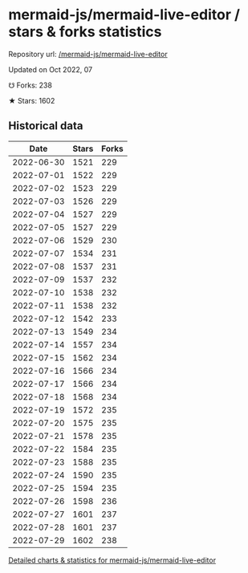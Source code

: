 # mermaid-js/mermaid-live-editor / stars & forks statistics

Repository url: [/mermaid-js/mermaid-live-editor](https://github.com/mermaid-js/mermaid-live-editor)

Updated on Oct 2022, 07

☋ Forks: 238

★ Stars: 1602

## Historical data
| Date | Stars | Forks |
|------|-------|-------|
| 2022-06-30 | 1521 | 229 | 
| 2022-07-01 | 1522 | 229 | 
| 2022-07-02 | 1523 | 229 | 
| 2022-07-03 | 1526 | 229 | 
| 2022-07-04 | 1527 | 229 | 
| 2022-07-05 | 1527 | 229 | 
| 2022-07-06 | 1529 | 230 | 
| 2022-07-07 | 1534 | 231 | 
| 2022-07-08 | 1537 | 231 | 
| 2022-07-09 | 1537 | 232 | 
| 2022-07-10 | 1538 | 232 | 
| 2022-07-11 | 1538 | 232 | 
| 2022-07-12 | 1542 | 233 | 
| 2022-07-13 | 1549 | 234 | 
| 2022-07-14 | 1557 | 234 | 
| 2022-07-15 | 1562 | 234 | 
| 2022-07-16 | 1566 | 234 | 
| 2022-07-17 | 1566 | 234 | 
| 2022-07-18 | 1568 | 234 | 
| 2022-07-19 | 1572 | 235 | 
| 2022-07-20 | 1575 | 235 | 
| 2022-07-21 | 1578 | 235 | 
| 2022-07-22 | 1584 | 235 | 
| 2022-07-23 | 1588 | 235 | 
| 2022-07-24 | 1590 | 235 | 
| 2022-07-25 | 1594 | 235 | 
| 2022-07-26 | 1598 | 236 | 
| 2022-07-27 | 1601 | 237 | 
| 2022-07-28 | 1601 | 237 | 
| 2022-07-29 | 1602 | 238 | 


[Detailed charts & statistics for mermaid-js/mermaid-live-editor](https://reviewgithub.com/rep/mermaid-js/mermaid-live-editor)
